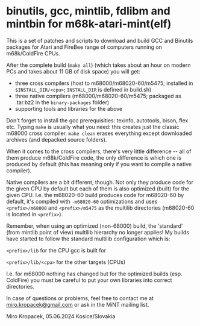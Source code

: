 binutils, gcc, mintlib, fdlibm and mintbin for m68k-atari-mint(elf)
===================================================================

This is a set of patches and scripts to download and build GCC and Binutils
packages for Atari and FireBee range of computers running on m68k/ColdFire
CPUs.

After the complete build (`make all`) (which takes about an hour on modern PCs
and takes about 11 GB of disk space) you will get:

- three cross compilers (host to m68000/m68020-60/m5475; installed in
  `$INSTALL_DIR/<cpu>`; `INSTALL_DIR` is defined in build.sh)
- three native compilers (m68000/m68020-60/m5475; packaged as .tar.bz2 in
  the `binary-packages` folder)
- supporting tools and libraries for the above

Don't forget to install the gcc prerequisities: texinfo, autotools, bison,
flex etc. Typing `make` is usually what you need: this creates just the
classic m68000 cross compiler. `make clean` erases everything except
downloaded archives (and depacked source folders).

When it comes to the cross compilers, there's very little difference -- all
of them produce m68k/ColdFire code, the only difference is which one is
produced by default (this has meaning only if you want to compile a native
compiler).

Native compilers are a bit different, though. Not only they produce code for
the given CPU by default but each of them is also optimized (built) for the
given CPU. I.e. the m68020-60 build produces code for m68020-60 by default,
it's compiled with `-m68020-60` optimizations and uses `<prefix>/m68000` and
`<prefix>/m5475` as the multilib directories (m68020-60 is located in
`<prefix>`).

Remember, when using an optimized (non-68000) build, the 'standard' (from
mintlib point of view) multilib hierarchy no longer applies! My builds have
started to follow the standard multilib configuration which is:

`<prefix>/lib` for the CPU gcc is built for

`<prefix>/lib/<cpu>` for the other targets (CPUs)

I.e. for m68000 nothing has changed but for the optimized builds (esp.
ColdFire) you must be careful to put your own libraries into correct
directories.

In case of questions or problems, feel free to contact me at
miro.kropacek@gmail.com or ask in the MiNT mailing list.

Miro Kropacek,
05.06.2024
Kosice/Slovakia
